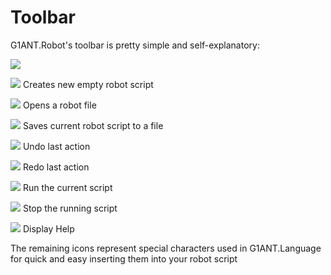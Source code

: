 # Toolbar

G1ANT.Robot's toolbar is pretty simple and self-explanatory:

![](https://raw.githubusercontent.com/G1ANT-Robot/G1ANT.Manual/raw/develop/-assets/g1ant.robot-toolbar.jpg)

![](https://raw.githubusercontent.com/G1ANT-Robot/G1ANT.Manual/raw/develop/-assets/new.jpg) Creates new empty robot script

![](https://raw.githubusercontent.com/G1ANT-Robot/G1ANT.Manual/raw/develop/-assets/open.jpg) Opens a robot file

![](https://raw.githubusercontent.com/G1ANT-Robot/G1ANT.Manual/raw/develop/-assets/save.jpg) Saves current robot script to a file

![](https://raw.githubusercontent.com/G1ANT-Robot/G1ANT.Manual/raw/develop/-assets/undo.jpg) Undo last action

![](https://raw.githubusercontent.com/G1ANT-Robot/G1ANT.Manual/raw/develop/-assets/redo.jpg) Redo last action

![](https://raw.githubusercontent.com/G1ANT-Robot/G1ANT.Manual/raw/develop/-assets/run.jpg) Run the current script

![](https://raw.githubusercontent.com/G1ANT-Robot/G1ANT.Manual/raw/develop/-assets/stop.jpg) Stop the running script

![](https://raw.githubusercontent.com/G1ANT-Robot/G1ANT.Manual/raw/develop/-assets/help.jpg) Display Help

The remaining icons represent special characters used in G1ANT.Language for quick and easy inserting them into your robot script
